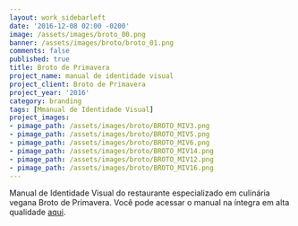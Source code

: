 ```yaml
---
layout: work_sidebarleft
date: '2016-12-08 02:00 -0200'
image: /assets/images/broto_00.png
banner: /assets/images/broto/broto_01.png
comments: false
published: true
title: Broto de Primavera
project_name: manual de identidade visual
project_client: Broto de Primavera
project_year: '2016'
category: branding
tags: [Mmanual de Identidade Visual]
project_images:
- pimage_path: /assets/images/broto/BROTO_MIV3.png
- pimage_path: /assets/images/broto/BROTO_MIV5.png
- pimage_path: /assets/images/broto/BROTO_MIV6.png
- pimage_path: /assets/images/broto/BROTO_MIV14.png
- pimage_path: /assets/images/broto/BROTO_MIV12.png
- pimage_path: /assets/images/broto/BROTO_MIV16.png
---
```

Manual de Identidade Visual do restaurante especializado em culinária vegana Broto de Primavera. Você pode acessar o manual na íntegra em alta qualidade [aqui](https://drive.google.com/file/d/0B3hR4sajYAW9am9ZOFJ1SThUcEU/view?usp=sharing).

